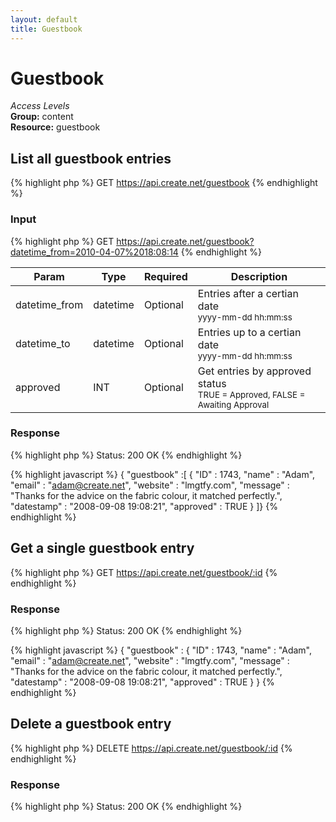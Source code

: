 ```yaml
---
layout: default
title: Guestbook
---
```


Guestbook
=============

*Access Levels*    
__Group:__ content     
__Resource:__ guestbook

List all guestbook entries
--------------------------

{% highlight php %}
GET 	https://api.create.net/guestbook
{% endhighlight %}

### Input

{% highlight php %}
GET 	https://api.create.net/guestbook?datetime_from=2010-04-07%2018:08:14
{% endhighlight %}

<table>
	<thead>
		<tr>
			<th>Param</th>
			<th>Type</th>
			<th>Required</th>
			<th>Description</th>
		</tr>
	</thead>
	<tbody>
		<tr>
			<td>datetime_from</td>
			<td>datetime</td>
			<td>Optional</td>
			<td>Entries after a certian date <br /><small>yyyy-mm-dd hh:mm:ss</small></td>
		</tr>
		<tr>
			<td>datetime_to</td>
			<td>datetime</td>
			<td>Optional</td>
			<td>Entries up to a certian date <br /><small>yyyy-mm-dd hh:mm:ss</small></td>
		</tr>
		<tr>
			<td>approved</td>
			<td>INT</td>
			<td>Optional</td>
			<td>Get entries by approved status <br /><small>TRUE = Approved, FALSE = Awaiting Approval</small></td>
		</tr>
	</tbody>
</table>

### Response

{% highlight php %}
Status: 200 OK
{% endhighlight %}

{% highlight javascript %}
{ "guestbook" :[
	{
		"ID" : 1743,
		"name" : "Adam",
		"email" : "adam@create.net",
		"website" : "lmgtfy.com",
		"message" : "Thanks for the advice on the fabric colour, it matched perfectly.",
		"datestamp" : "2008-09-08 19:08:21",
		"approved" : TRUE
	}
]}
{% endhighlight %}

Get a single guestbook entry
----------------------------

{% highlight php %}
GET 	https://api.create.net/guestbook/:id
{% endhighlight %}

### Response

{% highlight php %}
Status: 200 OK
{% endhighlight %}

{% highlight javascript %}
{ "guestbook" :
	{
		"ID" : 1743,
		"name" : "Adam",
		"email" : "adam@create.net",
		"website" : "lmgtfy.com",
		"message" : "Thanks for the advice on the fabric colour, it matched perfectly.",
		"datestamp" : "2008-09-08 19:08:21",
		"approved" : TRUE
	}
}
{% endhighlight %}

Delete a guestbook entry
------------------------

{% highlight php %}
DELETE 	https://api.create.net/guestbook/:id
{% endhighlight %}

### Response

{% highlight php %}
Status: 200 OK
{% endhighlight %}	